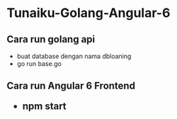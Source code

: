 # Tunaiku-Golang-Angular-6

<h2>Cara run golang api</h2>

<ul>
  <li>buat database dengan nama dbloaning</li>
  <li>go run base.go</li>
</ul> 
<h2>Cara run Angular 6 Frontend
<ul>
  <li>npm start</li>
</ul>

